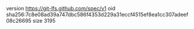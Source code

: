 version https://git-lfs.github.com/spec/v1
oid sha256:7c8e08ad39a747dbc586f4353d229a31eccf4515ef8ea1cc307adeef08c26695
size 3195
